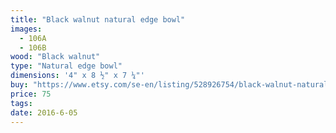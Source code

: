 ```yaml
---
title: "Black walnut natural edge bowl"
images:
  - 106A
  - 106B
wood: "Black walnut"
type: "Natural edge bowl"
dimensions: '4" x 8 ½" x 7 ¼"'
buy: "https://www.etsy.com/se-en/listing/528926754/black-walnut-natural-edge-bowl?ref=shop_home_active_26"
price: 75
tags:
date: 2016-6-05
---
```


